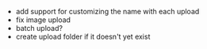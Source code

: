 * add support for customizing the name with each upload
* fix image upload
* batch upload?
* create upload folder if it doesn't yet exist
